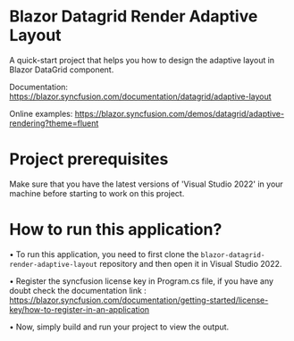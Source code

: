 
# Blazor Datagrid Render Adaptive Layout

A quick-start project that helps you how to design the adaptive layout in Blazor DataGrid component. 

Documentation: https://blazor.syncfusion.com/documentation/datagrid/adaptive-layout

Online examples: https://blazor.syncfusion.com/demos/datagrid/adaptive-rendering?theme=fluent

# Project prerequisites
Make sure that you have the latest versions of 'Visual Studio 2022' in your machine before starting to work on this project.

# How to run this application?
• To run this application, you need to first clone the <code>blazor-datagrid-render-adaptive-layout</code> repository and then open it in Visual Studio 2022.

• Register the syncfusion license key in Program.cs file, if you have any doubt check the documentation link : https://blazor.syncfusion.com/documentation/getting-started/license-key/how-to-register-in-an-application

• Now, simply build and run your project to view the output.
